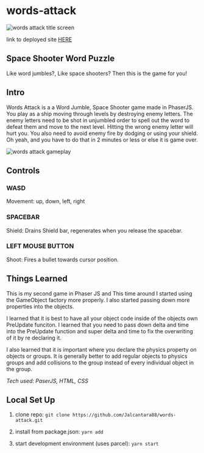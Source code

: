 # words-attack

![words attack title screen](src/assets/title.gif)

link to deployed site [HERE](https://words-attack.netlify.app/)

## Space Shooter Word Puzzle

Like word jumbles?, Like space shooters? Then this is the game for you!

## Intro

Words Attack is a a Word Jumble, Space Shooter game made in PhaserJS. You play as a ship moving through levels by destroying enemy letters. The enemy letters need to be shot in unjumbled order to spell out the word to defeat them and move to the next level. Hitting the wrong enemy letter will hurt you. You also need to avoid enemy fire by dodging or using your shield. Oh yeah, and you have to do that in 2 minutes or less or else it is game over.

![words attack gameplay](src/assets/gameplay.gif)

## Controls

### WASD
Movement: up, down, left, right

### SPACEBAR
Shield: Drains Shield bar, regenerates when you release the spacebar.

### LEFT MOUSE BUTTON
Shoot: Fires a bullet towards cursor position.

## Things Learned

This is my second game in Phaser JS and This time around I started using the GameObject factory more properly. I also started passing down more properties into the objects. 

I learned that it is best to have all your object code inside of the objects own PreUpdate funciton. I learned that you need to pass down delta and time into the PreUpdate function and super delta and time to fix the overwriting of it by re declaring it.

I also learned that it is important where you declare the physics property on objects or groups. It is generally better to add regular objects to physics groups and add collisions to the group instead of every individual object in the group.

*Tech used: PaserJS, HTML, CSS*

## Local Set Up

1. clone repo: `git clone https://github.com/Jalcantara88/words-attack.git`

2. install from package.json: `yarn add`

3. start development environment (uses parcel): `yarn start`


